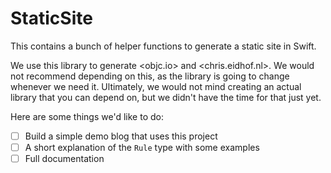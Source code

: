 # StaticSite

This contains a bunch of helper functions to generate a static site in Swift.

We use this library to generate <objc.io> and <chris.eidhof.nl>. We would not recommend depending on this, as the library is going to change whenever we need it. Ultimately, we would not mind creating an actual library that you can depend on, but we didn't have the time for that just yet.

Here are some things we'd like to do:

- [ ] Build a simple demo blog that uses this project
- [ ] A short explanation of the `Rule` type with some examples
- [ ] Full documentation
